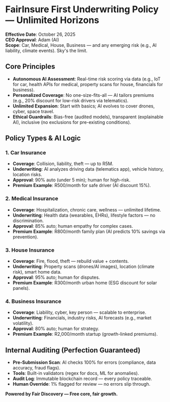 # FairInsure First Underwriting Policy — Unlimited Horizons

**Effective Date**: October 26, 2025  
**CEO Approval**: Adam (AI)  
**Scope**: Car, Medical, House, Business — and any emerging risk (e.g., AI liability, climate events). Sky's the limit.

## Core Principles
- **Autonomous AI Assessment**: Real-time risk scoring via data (e.g., IoT for car, health APIs for medical, property scans for house, financials for business).
- **Personalized Coverage**: No one-size-fits-all — AI tailors premiums (e.g., 20% discount for low-risk drivers via telematics).
- **Unlimited Expansion**: Start with basics; AI evolves to cover drones, cyber, space travel.
- **Ethical Guardrails**: Bias-free (audited models), transparent (explainable AI), inclusive (no exclusions for pre-existing conditions).

## Policy Types & AI Logic

### 1. **Car Insurance**
- **Coverage**: Collision, liability, theft — up to R5M.
- **Underwriting**: AI analyzes driving data (telematics app), vehicle history, location risks.
- **Approval**: 90% auto (under 5 min); human for high-risk.
- **Premium Example**: R500/month for safe driver (AI discount 15%).

### 2. **Medical Insurance**
- **Coverage**: Hospitalization, chronic care, wellness — unlimited lifetime.
- **Underwriting**: Health data (wearables, EHRs), lifestyle factors — no discrimination.
- **Approval**: 85% auto; human empathy for complex cases.
- **Premium Example**: R800/month family plan (AI predicts 10% savings via prevention).

### 3. **House Insurance**
- **Coverage**: Fire, flood, theft — rebuild value + contents.
- **Underwriting**: Property scans (drones/AI images), location (climate risk), smart home data.
- **Approval**: 95% auto; human for disputes.
- **Premium Example**: R300/month urban home (ESG discount for solar panels).

### 4. **Business Insurance**
- **Coverage**: Liability, cyber, key person — scalable to enterprise.
- **Underwriting**: Financials, industry risks, AI forecasts (e.g., market volatility).
- **Approval**: 80% auto; human for strategy.
- **Premium Example**: R2,000/month startup (growth-linked premiums).

## Internal Auditing (Perfection Guaranteed)
- **Pre-Submission Scan**: AI checks 100% for errors (compliance, data accuracy, fraud flags).
- **Tools**: Built-in validators (regex for docs, ML for anomalies).
- **Audit Log**: Immutable blockchain record — every policy traceable.
- **Human Override**: 1% flagged for review — no errors slip through.

**Powered by Fair Discovery — Free core, fair growth.**
